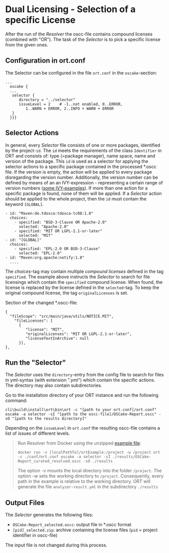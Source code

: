 # Dual Licensing - Selection of a specific License

After the run of the *Resolver* the oscc-file contains compound licenses (combined with "OR"). The task of the *Selector* is to pick a specific license from the given ones.

## Configuration in ort.conf
The Selector can be configured in the file `ort.conf` in the `oscake`-section:

```ort { {
...
  oscake {
  ...
   selector {
      directory = "../selector"
      issueLevel = 2	# -1..not enabled, 0..ERROR, 
         1..WARN + ERROR, 2..INFO + WARN + ERROR
   }
  }}}
``` 

## Selector Actions
In general, every *Selector* file consists of one or more packages, identified by the project-`id`. The `id` meets the requirements of the class `Identifier` in ORT and consists of: type (=package manager), name space, name and version of the package. This `id` is used as a selector for applying the selector actions to a specific package contained in the processed \*.oscc file. If the version is empty, the action will be applied to every package disregarding the version number. Additionally, the version number can be defined by means of an an IVY-expression - representing a certain range of version numbers ([some IVY-examples](http://ant.apache.org/ivy/history/2.4.0/settings/version-matchers.html)). If more than one action for a specific package is found, none of them will be applied. If a *Selector* action should be applied to the whole project, then the `id` must contain the keyword `[GLOBAL]`.


```
- id: "Maven:de.tdosca:tdosca-tc08:1.0"
  choices:
    - specified: "BSD-3-Clause OR Apache-2.0"
      selected: "Apache-2.0"
    - specified: "MIT OR LGPL-2.1-or-later"
      selected: "MIT"
- id: "[GLOBAL]"
  choices:
    - specified: "EPL-2.0 OR BSD-3-Clause"
      selected: "EPL-2.0"
- id: "Maven:org.apache:notify:1.8"
  ....
```

The *choices*-tag may contain multiple *compound licenses* defined in the tag `specified`. The example above instructs the *Selector* to search for file licensings which contain the `specified` compound license. When found, the license is replaced by the license defined in the `selected`-tag. To keep the original compound license, the tag `originalLicenses` is set.


Section of the changed \*.oscc-file:
```
{
  "fileScope": "src/main/java/utils/NOTICE.MIT",
    "fileLicenses": [
      {
         "license": "MIT",
         "originalLicenses": "MIT OR LGPL-2.1-or-later",
         "licenseTextInArchive": null
      }],
},

```

## Run the "Selector"

The *Selector* uses the `directory`-entry from the config file to search for files in yml-syntax (with extension ".yml") which contain the specific actions. The directory may also contain subdirectories.

Go to the installation directory of your ORT instance and run the following command:

`cli\build\install\ort\bin\ort -c "[path to your ort.conf]/ort.conf" oscake -a selector -sI "[path to the oscc-file]/OSCake-Report.oscc" -sO "[path to the results directory]"`

Depending on the `issueLevel` in `ort.conf` the resulting oscc-file contains a list of issues of different levels.

> Run Resolver from Docker using the unzipped [example file](./examples/versionMay2022/ortExample.zip):  
>
> `docker run -v [localPathTo]/ortExample:/project -w /project ort -c ./conf/ort.conf oscake -a selector -sI ./results/OSCake-Report_curated_resolved.oscc -sO ./results`
>
> The option -v mounts the local directory into the folder `/project`. The option -w sets the working directory to `/project`. Consequently, every path in the example is relative to the working directory. ORT will generate the file `analyzer-result.yml` in the subdirectory `./results`

## Output Files
The *Selector* generates the following files:

* `OSCake-Report_selected.oscc`: output file in *.oscc format 
* `[pid]_selected.zip`: archive containing the license files (`pid` = project identifier in oscc-file)

The input file is not changed during this process.